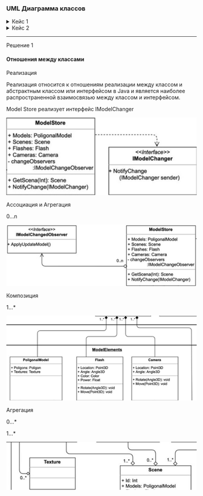 ### UML Диаграмма классов

<details> 
  <summary>Кейс 1</summary>
На основе Диаграмы классов ModelElements

![UMLModelElements.jpg](img%2FUMLModelElements.jpg)

разработать классы:   

Model Store   
PoligonalModel (Texture, Poligon)  
Flash  
Camera  
Scene
</details>

<details> 
  <summary>Кейс 2</summary>
Ознакомиться с документацией в свободном формате, 
которая может пригодиться Вам для дальнейшей работы:

- ГОСТ Р ИСО/МЭК 12207-2010 Информационная технология (ИТ). 
Системная и программная инженерия. 
Процессы жизненного цикла программных средств.
- ISO/IEC/IEEE 29148:2018 Systems and software engineering — 
Life cycle processes — Requirements engineering
- Стандарты ЕСКД — единая система конструкторской документации ГОСТ 2.001-2013 ЕСКД. Общие положения
- Стандарты АСУ ГОСТ 34 — автоматизированные системы управления
- Стандарты ЕСПД ГОСТ 19 — единая система программной документации
</details>

---

Решение 1

#### Отношения между классами

Реализация  

Реализация относится к отношениям реализации между 
классом и абстрактным классом или интерфейсом в Java 
и является наиболее распространенной взаимосвязью между 
классом и интерфейсом.

Model Store реализует интерфейс IModelChanger  

![Realization.jpg](img%2FRealization.jpg)

Ассоциация и Агрегация

0...n

![AssociationAndAggregation.jpg](img%2FAssociationAndAggregation.jpg)

Композиция

1...*

![Composition.jpg](img%2FComposition.jpg)

Агрегация

0...*

1...*

![Aggregation.jpg](img%2FAggregation.jpg)